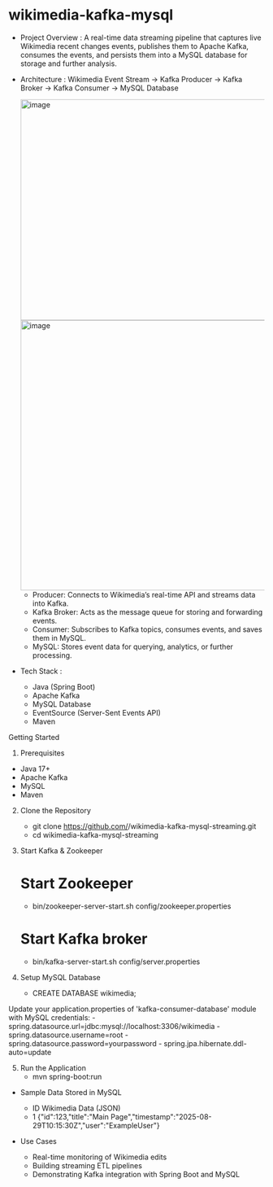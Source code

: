 # wikimedia-kafka-mysql
- Project Overview : 
    A real-time data streaming pipeline that captures live Wikimedia recent changes events, publishes them to Apache Kafka, consumes the events, and persists them into a MySQL database for storage and further analysis.

- Architecture :
    Wikimedia Event Stream  →  Kafka Producer  →  Kafka Broker  →  Kafka Consumer  →  MySQL Database

  <img width="940" height="434" alt="image" src="https://github.com/user-attachments/assets/4b48643b-230e-4d7e-bf30-6f4803786f2a" />

  <img width="940" height="531" alt="image" src="https://github.com/user-attachments/assets/e79e0c6e-661f-4927-977b-317a2d6b5161" />



  - Producer: Connects to Wikimedia’s real-time API and streams data into Kafka.
  - Kafka Broker: Acts as the message queue for storing and forwarding events.
  - Consumer: Subscribes to Kafka topics, consumes events, and saves them in MySQL.
  - MySQL: Stores event data for querying, analytics, or further processing.

- Tech Stack :
  - Java (Spring Boot)
  - Apache Kafka
  - MySQL Database
  - EventSource (Server-Sent Events API)
  - Maven

Getting Started 

1. Prerequisites
  - Java 17+
  - Apache Kafka
  - MySQL
  - Maven


2. Clone the Repository
   - git clone https://github.com/<your-username>/wikimedia-kafka-mysql-streaming.git
   - cd wikimedia-kafka-mysql-streaming

3. Start Kafka & Zookeeper
   # Start Zookeeper
   - bin/zookeeper-server-start.sh config/zookeeper.properties

   # Start Kafka broker
   - bin/kafka-server-start.sh config/server.properties

4. Setup MySQL Database
    - CREATE DATABASE wikimedia;

  Update your application.properties of 'kafka-consumer-database' module with MySQL credentials:
    - spring.datasource.url=jdbc:mysql://localhost:3306/wikimedia
    - spring.datasource.username=root
    - spring.datasource.password=yourpassword
    - spring.jpa.hibernate.ddl-auto=update

5. Run the Application
     - mvn spring-boot:run


- Sample Data Stored in MySQL
    - ID	Wikimedia Data (JSON)
    -  1	{"id":123,"title":"Main Page","timestamp":"2025-08-29T10:15:30Z","user":"ExampleUser"}

- Use Cases
    - Real-time monitoring of Wikimedia edits
    - Building streaming ETL pipelines
    - Demonstrating Kafka integration with Spring Boot and MySQL



